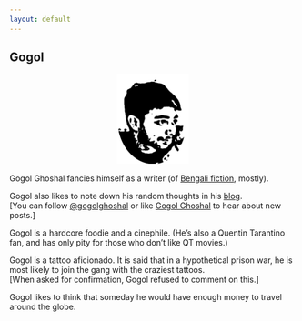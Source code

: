 ```yaml
---
layout: default
---
```


## Gogol

<p align="center">
  <img src="images/GG_foreground.png"
     alt="" 
     width="25%">
</p>

Gogol Ghoshal fancies himself as a writer (of [Bengali fiction](bengali-fiction), mostly).

Gogol also likes to note down his random thoughts in his [blog](archive).  
[You can follow [@gogolghoshal](https://twitter.com/gogolghoshal) or like [Gogol Ghoshal](https://www.facebook.com/GogolGhoshal) to hear about new posts.]

Gogol is a hardcore foodie and a cinephile. (He’s also a Quentin Tarantino fan, and has only pity for those who don’t like QT movies.)

Gogol is a tattoo aficionado. It is said that in a hypothetical prison war, he is most likely to join the gang with the craziest tattoos. <br>
[When asked for confirmation, Gogol refused to comment on this.]

<!--- Gogol tries to maintain a minimalist lifestyle.
Yes, that means he secretly gets a little annoyed every time someone gifts him something. <br>
[But if you still insist on giving him something, maybe a good ebook ([DRM-free](http://www.defectivebydesign.org/what_is_drm_digital_restrictions_management), of course) is your best option.] -->

Gogol likes to think that someday he would have enough money to travel around the globe. <br><br>

